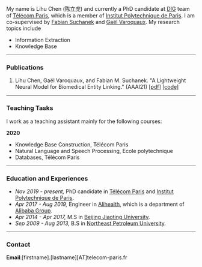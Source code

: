 

My name is Lihu Chen (陈立虎) and currently a PhD candidate at [DIG](https://dig.telecom-paris.fr/blog/) team of [Télécom Paris](https://www.telecom-paris.fr/en/home), which is a member of [Institut Polytechnique de Paris](https://www.ip-paris.fr/en).
I am co-supervised by [Fabian Suchanek](https://suchanek.name/) and [Gaël Varoquaux](http://gael-varoquaux.info/). My research topics include 

* Information Extraction 
* Knowledge Base

___

### Publications

1. Lihu Chen, Gaël Varoquaux, and Fabian M. Suchanek. "A Lightweight Neural Model for Biomedical Entity Linking." (AAAI21) [[pdf]](https://arxiv.org/pdf/2012.08844.pdf) [[code]](https://github.com/tigerchen52/Biomedical-Entity-Linking)

___

### Teaching Tasks
I work as a teaching assistant mainly for the following courses:

**2020**
* Knowledge Base Construction, Télécom Paris 
* Natural Language and Speech Processing, Ecole polytechnique
* Databases, Télécom Paris 

___

### Education and Experiences
* *Nov 2019 - present,* PhD candidate in [Télécom Paris](https://www.telecom-paris.fr/en/home) and [Institut Polytechnique de Paris](https://www.ip-paris.fr/en).  
* *Apr 2017 - Aug 2019,* Engineer in [Alihealth](https://www.alihealth.cn/), which is a department of [Alibaba Group](https://www.alibabagroup.com/en/global/home).  
* *Apr 2014 - Apr 2017,* M.S in [Beijing Jiaoting University](http://en.bjtu.edu.cn/).
* *Sep 2009 - Aug 2013,* B.S in [Northeast Petroleum University](http://www.nepu.edu.cn/index.htm#).

___

### Contact
**Email**:[firstname].[lastname][AT]telecom-paris.fr
